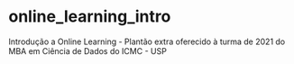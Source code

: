 # online_learning_intro
Introdução a Online Learning - Plantão extra oferecido à turma de 2021 do MBA em Ciência de Dados do ICMC - USP
